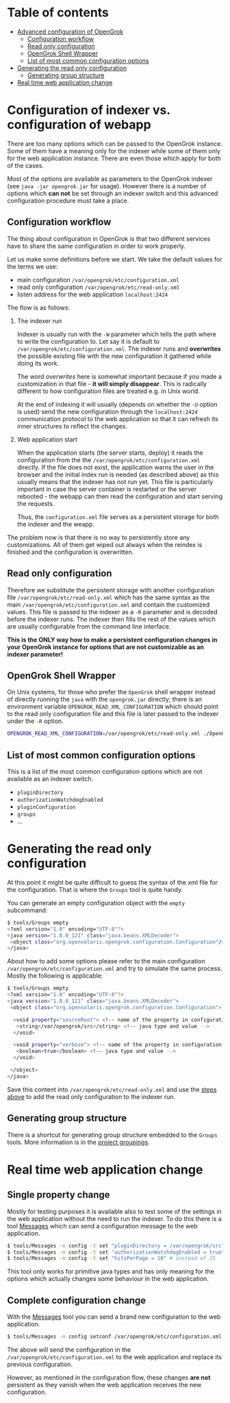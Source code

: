 # Table of contents

<!-- toc -->

- [Advanced configuration of OpenGrok](#advanced-configuration-of-opengrok)
  * [Configuration workflow](#configuration-workflow)
  * [Read only configuration](#read-only-configuration)
  * [OpenGrok Shell Wrapper](#opengrok-shell-wrapper)
  * [List of most common configuration options](#list-of-most-common-configuration-options)
- [Generating the read only configuration](#generating-the-read-only-configuration)
  * [Generating group structure](#generating-group-structure)
- [Real time web application change](#real-time-web-application-change)

<!-- tocstop -->

# Configuration of indexer vs. configuration of webapp

There are too many options which can be passed to the OpenGrok instance. Some of them have a meaning only for the indexer while some of them only for the web application instance. There are even those which apply for both of the cases.

Most of the options are available as parameters to the OpenGrok indexer (see `java -jar opengrok.jar` for usage). However there is a number of options which **can not** be set through an indexer switch and this advanced configuration procedure must take a place.

## Configuration workflow

The thing about configuration in OpenGrok is that two different services have to share the same configuration in order to work properly.

Let us make some definitions before we start. We take the default values for the terms we use:

 - main configuration `/var/opengrok/etc/configuration.xml`
 - read only configuration `/var/opengrok/etc/read-only.xml`
 - listen address for the web application `localhost:2424`

The flow is as follows:

1. The indexer run
  
    Indexer is usually run with the `-W` parameter which tells the path where to write the configuration to. Let say it is default to `/var/opengrok/etc/configuration.xml`. The indexer runs and **overwrites** the possible existing file with the new configuration it gathered while doing its work.

    The word *overwrites* here is somewhat important because if you made a customization in that file - **it will simply disappear**. This is radically different to how configuration files are treated e.g. in Unix world.

    At the end of indexing it will usually (depends on whether the `-U` option is used) send the new configuration through the `localhost:2424` communication protocol to the web application so that it can refresh its inner structures to reflect the changes.

2. Web application start
  
    When the application starts (the server starts, deploy) it reads the configuration from the the `/var/opengrok/etc/configuration.xml` directly. If the file does not exist, the application warns the user in the browser and the initial index run is needed (as described above) as this usually means that the indexer has not run yet. This file is particularly important in case the server container is restarted or the server rebooted - the webapp can then read the configuration and start serving the requests.

    Thus, the `configuration.xml` file serves as a persistent storage for both the indexer and the weapp.

The problem now is that there is no way to persistently store any customizations. All of them get wiped out always when the reindex is finished and the configuration is overwritten.

## Read only configuration

Therefore we substitute the persistent storage with another configuration file `/var/opengrok/etc/read-only.xml` which has the same syntax as the main `/var/opengrok/etc/configuration.xml` and contain the customized values. This file is passed to the indexer as a `-R` parameter and is decoded before the indexer runs. The indexer then fills the rest of the values which are usually configurable from the command line interface.

**This is the ONLY way how to make a persistent configuration changes in your OpenGrok instance for options that are not customizable as an indexer parameter!**

## OpenGrok Shell Wrapper

On Unix systems, for those who prefer the `OpenGrok` shell wrapper instead of directly running the `java` with the `opengrok.jar` directly; there is an environment variable `OPENGROK_READ_XML_CONFIGURATION` which should point to the read only configuration file and this file is later passed to the indexer under the `-R` option.

```bash
OPENGROK_READ_XML_CONFIGURATION=/var/opengrok/etc/read-only.xml ./OpenGrok index
```

## List of most common configuration options

This is a list of the most common configuration options which are not available as an indexer switch.

 - `pluginDirectory`
 - `authorizationWatchdogEnabled`
 - `pluginConfiguration`
 - `groups`
 - ...

# Generating the read only configuration

At this point it might be quite difficult to guess the syntax of the xml file for the configuration. That is where the `Groups` tool is quite handy.

You can generate an empty configuration object with the `empty` subcommand:

```bash
$ tools/Groups empty
<?xml version="1.0" encoding="UTF-8"?>
<java version="1.8.0_121" class="java.beans.XMLDecoder">
 <object class="org.opensolaris.opengrok.configuration.Configuration"/>
</java>
```

About how to add some options please refer to the main configuration `/var/opengrok/etc/configuration.xml` and try to simulate the same process. Mostly the following is applicable:

```bash
$ tools/Groups empty
<?xml version="1.0" encoding="UTF-8"?>
<java version="1.8.0_121" class="java.beans.XMLDecoder">
 <object class="org.opensolaris.opengrok.configuration.Configuration">

  <void property="sourceRoot"> <!-- name of the property in configuration -->
   <string>/var/opengrok/src</string> <!-- java type and value -->
  </void>

  <void property="verbose"> <!-- name of the property in configuration -->
   <boolean>true</boolean> <!-- java type and value -->
  </void>

 </object>
</java>
```

Save this content into `/var/opengrok/etc/read-only.xml` and use the [steps above](#read-only-configuration) to add the read only configuration to the indexer run.

## Generating group structure

There is a shortcut for generating group structure embedded to the `Groups` tools. More information is in the [project groupings](https://github.com/OpenGrok/OpenGrok/wiki/Project-groups).

# Real time web application change

## Single property change

Mostly for testing purposes it is available also to test some of the settings in the web application without the need to run the indexer. To do this there is a tool [Messages](https://github.com/OpenGrok/OpenGrok/wiki/OpenGrok-Messages) which can send a configuration message to the web application.

```bash
$ tools/Messages -n config -t set "pluginDirectory = /var/opengrok/src"
$ tools/Messages -n config -t set "authorizationWatchdogEnabled = true"
$ tools/Messages -n config -t set "hitsPerPage = 10" # instead of 25
```

This tool only works for primitive java types and has only meaning for the options which actually changes some behaviour in the web application.

## Complete configuration change
  
With the [Messages](https://github.com/OpenGrok/OpenGrok/wiki/Messages) tool you can send a brand new configuration to the web application.

```bash
$ tools/Messages -n config setconf /var/opengrok/etc/configuration.xml
```

The above will send the configuration in the `/var/opengrok/etc/configuration.xml` to the web application and replace its previous configuration.

However, as mentioned in the configuration flow, these changes **are not** persistent as they vanish when the web application receives the new configuration.